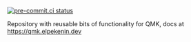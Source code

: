 [![pre-commit.ci status](https://results.pre-commit.ci/badge/github/pre-commit/pre-commit.com/main.svg)](https://results.pre-commit.ci/latest/github/elpekenin/qmk_modules/main)

Repository with reusable bits of functionality for QMK, docs at https://qmk.elpekenin.dev
